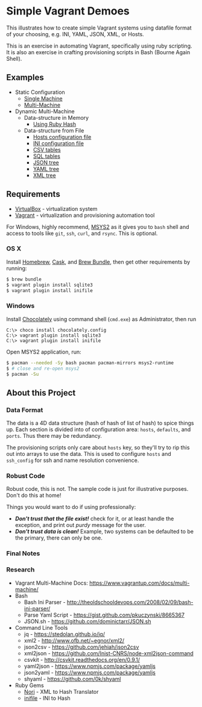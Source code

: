 # **Simple Vagrant Demoes**

This illustrates how to create simple Vagrant systems using datafile format of your choosing, e.g. INI, YAML, JSON, XML, or Hosts.

This is an exercise in automating Vagrant, specifically using ruby scripting.  It is also an exercise in crafting provisioning scripts in Bash (Bourne Again Shell).

## **Examples**

- Static Configuration
  - [Single Machine](singlemachine/README.md)  
  - [Multi-Machine](multimachine/README.md)
- Dynamic Multi-Machine
  - Data-structure in Memory
    - [Using Ruby Hash](multimachine-mem/README.md)
  - Data-structure from File
    - [Hosts configuration file](multimachine-hosts/README.md)
    - [INI configuration file](multimachine-ini/README.md)
    - [CSV tables](multimachine-csv/README.md)
    - [SQL tables](multimachine-sql/README.md)
    - [JSON tree](multimachine-json/README.md)
    - [YAML tree](multimachine-yaml/README.md)
    - [XML tree](multimachine-xml/README.md)

## **Requirements**

* [VirtualBox](https://www.virtualbox.org/wiki/Downloads) - virtualization system
* [Vagrant](http://vagrantup.com/) - virtualization and provisioning automation tool

For Windows, highly recommend, [MSYS2](https://msys2.github.io/) as it gives you to `bash` shell and access to tools like `git`, `ssh`, `curl`, and `rsync`.  This is optional.

### **OS X**

Install [Homebrew](http://brew.sh/), [Cask](https://caskroom.github.io/), and [Brew Bundle](https://github.com/Homebrew/homebrew-bundle), then get other requirements by running:

```bash
$ brew bundle
$ vagrant plugin install sqlite3
$ vagrant plugin install inifile
```

### **Windows**

Install [Chocolately](chocolately) using command shell (`cmd.exe`) as Administrator, then run

```batch
C:\> choco install chocolately.config
C:\> vagrant plugin install sqlite3
C:\> vagrant plugin install inifile
```

Open MSYS2 application, run:

```bash
$ pacman --needed -Sy bash pacman pacman-mirrors msys2-runtime
$ # close and re-open msys2
$ pacman -Su
```

## **About this Project**

### **Data Format**

The data is a 4D data structure (hash of hash of list of hash) to spice things up.  Each section is divided into of configuration area: `hosts`, `defaults`, and `ports`.  Thus there may be redundancy.  

The provisioning scripts only care about `hosts` key, so they'll try to rip this out into arrays to use the data.  This is used to configure `hosts` and `ssh_config` for ssh and name resolution convenience.

### **Robust Code**

Robust code, this is not.  The sample code is just for illustrative purposes. Don't do this at home!

Things you would want to do if using professionally:
 * ***Don't trust that the file exist!*** check for it, or at least handle the exception, and print out *purdy* message for the user.
 * ***Don't trust data is clean!*** Example, two systems can be defaulted to be the primary, there can only be one.

### **Final Notes**

### **Research**

* Vagrant Multi-Machine Docs: https://www.vagrantup.com/docs/multi-machine/
* Bash
  * Bash Ini Parser - http://theoldschooldevops.com/2008/02/09/bash-ini-parser/
  * Parse Yaml Script - https://gist.github.com/pkuczynski/8665367
  * JSON.sh - https://github.com/dominictarr/JSON.sh
* Command Line Tools
  * jq - https://stedolan.github.io/jq/
  * xml2 - http://www.ofb.net/~egnor/xml2/
  * json2csv - https://github.com/jehiah/json2csv
  * xml2json - https://github.com/Inist-CNRS/node-xml2json-command
  * csvkit - http://csvkit.readthedocs.org/en/0.9.1/
  * yaml2json - https://www.npmjs.com/package/yamljs
  * json2yaml - https://www.npmjs.com/package/yamljs
  * shyaml - https://github.com/0k/shyaml
* Ruby Gems
  * [Nori](https://rubygems.org/gems/nori/versions/2.6.0) - XML to Hash Translator
  * [inifile](https://rubygems.org/gems/inifile) - INI to Hash
